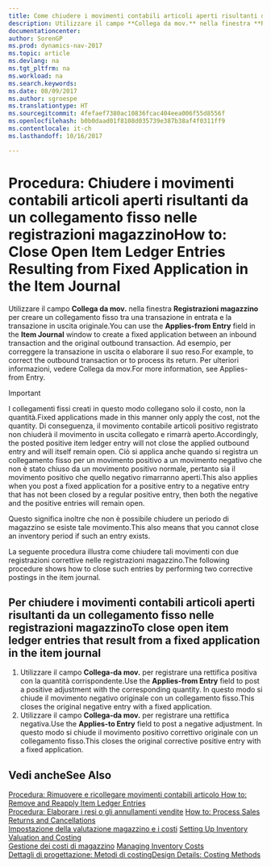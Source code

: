 ```yaml
---
title: Come chiudere i movimenti contabili articoli aperti risultanti da un collegamento fisso nelle registrazioni magazzino
description: Utilizzare il campo **Collega da mov.** nella finestra **Registrazioni magazzino** per creare un collegamento fisso tra una transazione in entrata e la transazione in uscita originale. Ad esempio, per correggere la transazione in uscita o elaborare il suo reso.
documentationcenter: 
author: SorenGP
ms.prod: dynamics-nav-2017
ms.topic: article
ms.devlang: na
ms.tgt_pltfrm: na
ms.workload: na
ms.search.keywords: 
ms.date: 08/09/2017
ms.author: sgroespe
ms.translationtype: HT
ms.sourcegitcommit: 4fefaef7380ac10836fcac404eea006f55d8556f
ms.openlocfilehash: b0b0daad01f8108d035739e387b38af4f0311ff9
ms.contentlocale: it-ch
ms.lasthandoff: 10/16/2017

---
```

# <a name="how-to-close-open-item-ledger-entries-resulting-from-fixed-application-in-the-item-journal"></a><span data-ttu-id="c7be2-104">Procedura: Chiudere i movimenti contabili articoli aperti risultanti da un collegamento fisso nelle registrazioni magazzino</span><span class="sxs-lookup"><span data-stu-id="c7be2-104">How to: Close Open Item Ledger Entries Resulting from Fixed Application in the Item Journal</span></span>
<span data-ttu-id="c7be2-105">Utilizzare il campo **Collega da mov.** nella finestra **Registrazioni magazzino** per creare un collegamento fisso tra una transazione in entrata e la transazione in uscita originale.</span><span class="sxs-lookup"><span data-stu-id="c7be2-105">You can use the **Applies-from Entry** field in the **Item Journal** window to create a fixed application between an inbound transaction and the original outbound transaction.</span></span> <span data-ttu-id="c7be2-106">Ad esempio, per correggere la transazione in uscita o elaborare il suo reso.</span><span class="sxs-lookup"><span data-stu-id="c7be2-106">For example, to correct the outbound transaction or to process its return.</span></span> <span data-ttu-id="c7be2-107">Per ulteriori informazioni, vedere Collega da mov.</span><span class="sxs-lookup"><span data-stu-id="c7be2-107">For more information, see Applies-from Entry.</span></span>  

> [!IMPORTANT]  
>  <span data-ttu-id="c7be2-108">I collegamenti fissi creati in questo modo collegano solo il costo, non la quantità.</span><span class="sxs-lookup"><span data-stu-id="c7be2-108">Fixed applications made in this manner only apply the cost, not the quantity.</span></span> <span data-ttu-id="c7be2-109">Di conseguenza, il movimento contabile articoli positivo registrato non chiuderà il movimento in uscita collegato e rimarrà aperto.</span><span class="sxs-lookup"><span data-stu-id="c7be2-109">Accordingly, the posted positive item ledger entry will not close the applied outbound entry and will itself remain open.</span></span> <span data-ttu-id="c7be2-110">Ciò si applica anche quando si registra un collegamento fisso per un movimento positivo a un movimento negativo che non è stato chiuso da un movimento positivo normale, pertanto sia il movimento positivo che quello negativo rimarranno aperti.</span><span class="sxs-lookup"><span data-stu-id="c7be2-110">This also applies when you post a fixed application for a positive entry to a negative entry that has not been closed by a regular positive entry, then both the negative and the positive entries will remain open.</span></span>  
>   
>  <span data-ttu-id="c7be2-111">Questo significa inoltre che non è possibile chiudere un periodo di magazzino se esiste tale movimento.</span><span class="sxs-lookup"><span data-stu-id="c7be2-111">This also means that you cannot close an inventory period if such an entry exists.</span></span>  

<span data-ttu-id="c7be2-112">La seguente procedura illustra come chiudere tali movimenti con due registrazioni correttive nelle registrazioni magazzino.</span><span class="sxs-lookup"><span data-stu-id="c7be2-112">The following procedure shows how to close such entries by performing two corrective postings in the item journal.</span></span>  

## <a name="to-close-open-item-ledger-entries-that-result-from-a-fixed-application-in-the-item-journal"></a><span data-ttu-id="c7be2-113">Per chiudere i movimenti contabili articoli aperti risultanti da un collegamento fisso nelle registrazioni magazzino</span><span class="sxs-lookup"><span data-stu-id="c7be2-113">To close open item ledger entries that result from a fixed application in the item journal</span></span>  

1.  <span data-ttu-id="c7be2-114">Utilizzare il campo **Collega-da mov.** per registrare una rettifica positiva con la quantità corrispondente.</span><span class="sxs-lookup"><span data-stu-id="c7be2-114">Use the **Applies-from Entry** field to post a positive adjustment with the corresponding quantity.</span></span> <span data-ttu-id="c7be2-115">In questo modo si chiude il movimento negativo originale con un collegamento fisso.</span><span class="sxs-lookup"><span data-stu-id="c7be2-115">This closes the original negative entry with a fixed application.</span></span>  
2.  <span data-ttu-id="c7be2-116">Utilizzare il campo **Collega-da mov.** per registrare una rettifica negativa.</span><span class="sxs-lookup"><span data-stu-id="c7be2-116">Use the **Applies-to Entry** field to post a negative adjustment.</span></span> <span data-ttu-id="c7be2-117">In questo modo si chiude il movimento positivo correttivo originale con un collegamento fisso.</span><span class="sxs-lookup"><span data-stu-id="c7be2-117">This closes the original corrective positive entry with a fixed application.</span></span>  

## <a name="see-also"></a><span data-ttu-id="c7be2-118">Vedi anche</span><span class="sxs-lookup"><span data-stu-id="c7be2-118">See Also</span></span>  
[<span data-ttu-id="c7be2-119">Procedura: Rimuovere e ricollegare movimenti contabili articolo</span><span class="sxs-lookup"><span data-stu-id="c7be2-119"> How to: Remove and Reapply Item Ledger Entries</span></span>](finance-how-to-remove-and-reapply-item-entries.md)  
 <span data-ttu-id="c7be2-120">[Procedura: Elaborare i resi o gli annullamenti vendite](sales-how-process-sales-returns-cancellations.md) </span><span class="sxs-lookup"><span data-stu-id="c7be2-120">[How to: Process Sales Returns and Cancellations](sales-how-process-sales-returns-cancellations.md) </span></span>  
 <span data-ttu-id="c7be2-121">[Impostazione della valutazione magazzino e i costi](finance-set-up-inventory-valuation-and-costing.md) </span><span class="sxs-lookup"><span data-stu-id="c7be2-121">[Setting Up Inventory Valuation and Costing](finance-set-up-inventory-valuation-and-costing.md) </span></span>  
 <span data-ttu-id="c7be2-122">[Gestione dei costi di magazzino](finance-manage-inventory-costs.md) </span><span class="sxs-lookup"><span data-stu-id="c7be2-122">[Managing Inventory Costs](finance-manage-inventory-costs.md) </span></span>  
 [<span data-ttu-id="c7be2-123">Dettagli di progettazione: Metodi di costing</span><span class="sxs-lookup"><span data-stu-id="c7be2-123">Design Details: Costing Methods</span></span>](design-details-costing-methods.md)

